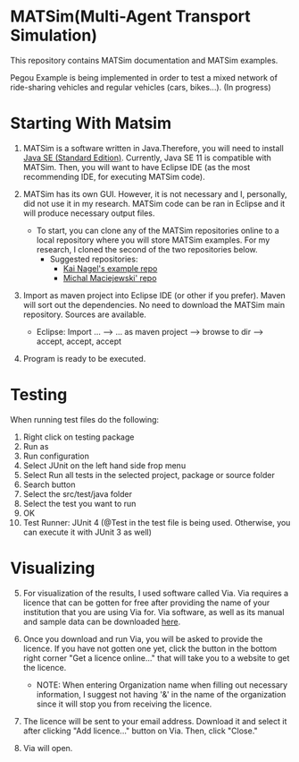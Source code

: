 # MATSim(Multi-Agent Transport Simulation)

This repository contains MATSim documentation and MATSim examples.

Pegou Example is being implemented in order to test a mixed network of ride-sharing vehicles and regular vehicles (cars, bikes...).
(In progress)


# Starting With Matsim

1. MATSim is a software written in Java.Therefore, you will need to install [Java SE (Standard Edition)](https://www.oracle.com/java/technologies/javase-downloads.html#JDK15). Currently, Java SE 11 is compatible with MATSim. Then, you will want to have Eclipse IDE (as the most recommending IDE, for executing MATSim code). 

2. MATSim has its own GUI. However, it is not necessary and I, personally, did not use it in my research. MATSim code can be ran in Eclipse and it will produce necessary output files. 

    - To start, you can clone any of the MATSim repositories online to a local repository where you will store MATSim examples. For my research, I cloned the second of the two repositories below. 
        - Suggested repositories: 
          - [Kai Nagel's example repo](https://github.com/matsim-org/matsim-example-project)
          - [Michal Maciejewski' repo](https://github.com/matsim-org/matsim-maas)

3. Import as maven project into Eclipse IDE (or other if you prefer). Maven will sort out the dependencies. No need to download the MATSim main repository. Sources are available.
    - Eclipse: Import … –> … as maven project –> browse to dir –> accept, accept, accept
       
4. Program is ready to be executed.

# Testing

When running test files do the following:
   
   1. Right click on testing package
   2. Run as
   3. Run configuration
   4. Select JUnit on the left hand side frop menu
   5. Select Run all tests in the selected project, package or source folder
   6. Search button
   7. Select the src/test/java folder
   8. Select the test you want to run
   9. OK
   10. Test Runner: JUnit 4  (@Test in the test file is being used. Otherwise, you can execute it with JUnit 3 as well)

# Visualizing 

5. For visualization of the results, I used software called Via. Via requires a licence that can be gotten for free after providing the name of your institution that you are using Via for. Via software, as well as its manual and sample data can be downloaded [here](https://www.simunto.com/via/download).

6. Once you download and run Via, you will be asked to provide the licence. If you have not gotten one yet, click the button in the bottom right corner "Get a licence online..." that will take you to a website to get the licence.
    - NOTE: When entering Organization name when filling out necessary information, I suggest not having '&' in the name of the organization since it will stop you from receiving the licence. 

7. The licence will be sent to your email address. Download it and select it after clicking "Add licence..." button on Via. Then, click "Close."

8. Via will open.
